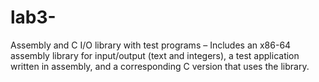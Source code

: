 # lab3-
Assembly and C I/O library with test programs – Includes an x86-64 assembly library for input/output (text and integers), a test application written in assembly, and a corresponding C version that uses the library. 

